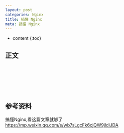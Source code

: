 ```yaml
---
layout: post
categories: Nginx
title: 搞懂 Nginx
meta: 搞懂 Nginx
---
```

* content
{:toc}

## 正文






<br/><br/><br/><br/><br/>
## 参考资料

搞懂Nginx,看这篇文章就够了 <https://mp.weixin.qq.com/s/wb7sLgcFk6cjQW9jldiJDA>


